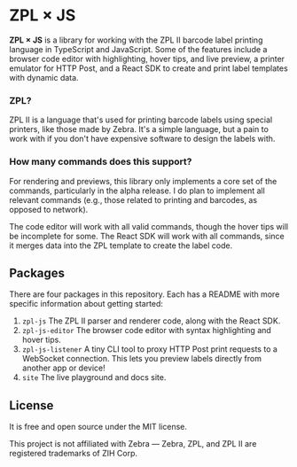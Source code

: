 # ZPL × JS

**ZPL × JS** is a library for working with the ZPL II
barcode label printing language in TypeScript and JavaScript.
Some of the features include a browser code editor with
highlighting, hover tips, and live preview, 
a printer emulator for HTTP Post, and a React SDK to create
and print label templates with dynamic data.

### ZPL?

ZPL II is a language that's used for printing barcode labels 
using special printers, like those made by Zebra. It's a simple 
language, but a pain to work with if you don't have expensive 
software to design the labels with.

### How many commands does this support?

For rendering and previews, this library only implements a core 
set of the commands, particularly in the alpha release. I do plan 
to implement all relevant commands (e.g., those related to printing 
and barcodes, as opposed to network).

The code editor will work with all valid commands, though the hover tips
will be incomplete for some. The React SDK will work with all commands, 
since it merges data into the ZPL template to create the label code.

## Packages

There are four packages in this repository. Each has a README with more
specific information about getting started:

1. `zpl-js` The ZPL II parser and renderer code, along with the React SDK.
2. `zpl-js-editor` The browser code editor with syntax highlighting and hover tips.
3. `zpl-js-listener` A tiny CLI tool to proxy HTTP Post print requests to a WebSocket 
connection. This lets you preview labels directly from another app or device!
4. `site` The live playground and docs site.

## License

It is free and open source under the MIT license. 

This project is not affiliated with Zebra — Zebra, ZPL, and ZPL 
II are registered trademarks of ZIH Corp.
